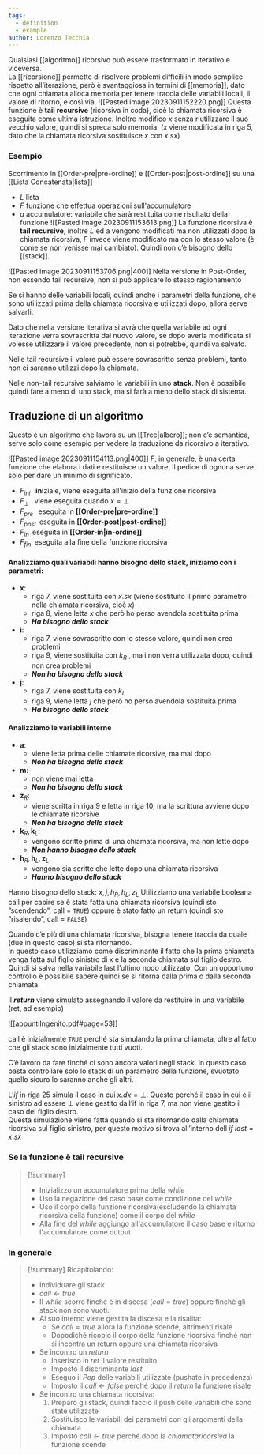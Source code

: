 ```yaml
---
tags:
  - definition
  - example
author: Lorenzo Tecchia
---
```

Qualsiasi [[algoritmo]] ricorsivo può essere trasformato in iterativo e viceversa.  
La [[ricorsione]] permette di risolvere problemi difficili in modo semplice rispetto all’iterazione, però è svantaggiosa in termini di [[memoria]], dato che ogni chiamata alloca memoria per tenere traccia delle variabili locali, il valore di ritorno, e così via.
![[Pasted image 20230911152220.png]]
Questa funzione è **tail recursive** (ricorsiva in coda), cioè la chiamata ricorsiva è eseguita come ultima istruzione. Inoltre modifico $x$ senza riutilizzare il suo vecchio valore, quindi si spreca solo memoria.
($x$ viene modificata in riga $5$, dato che la chiamata ricorsiva sostituisce $x$ con $x.sx$)

### Esempio
Scorrimento in [[Order-pre|pre-ordine]] e [[Order-post|post-ordine]] su una [[Lista Concatenata|lista]]
- $L$ lista
- $F$ funzione che effettua operazioni sull'accumulatore
- $a$ accumulatore: variabile che sarà restituita come risultato della funzione
![[Pasted image 20230911153613.png]]
La funzione ricorsiva è **tail recursive**, inoltre $L$ ed a vengono modificati ma non utilizzati dopo la chiamata ricorsiva, $F$ invece viene modificato ma con lo stesso valore (è come se non venisse mai cambiato).
Quindi non c’è bisogno dello [[stack]].

![[Pasted image 20230911153706.png|400]]
Nella versione in Post-Order, non essendo tail recursive, non si può applicare lo stesso ragionamento

Se si hanno delle variabili locali, quindi anche i parametri della funzione, che sono utilizzati prima della chiamata ricorsiva e utilizzati dopo, allora serve salvarli.

Dato che nella versione iterativa si avrà che quella variabile ad ogni iterazione verra sovrascritta dal nuovo valore, se dopo averla modificata si volesse utilizzare il valore precedente, non si potrebbe, quindi va salvato.

Nelle tail recursive il valore può essere sovrascritto senza problemi, tanto non ci saranno utilizzi dopo la chiamata.

Nelle non-tail recursive salviamo le variabili in uno **stack**. Non è possibile quindi fare a meno di uno stack, ma si farà a meno dello stack di sistema.

## Traduzione di un algoritmo
Questo è un algoritmo che lavora su un [[Tree|albero]]; non c’è semantica, serve solo come esempio per vedere la traduzione da ricorsivo a iterativo.

![[Pasted image 20230911154113.png|400]]
$F$, in generale, è una certa funzione che elabora i dati e restituisce un valore, il pedice di ognuna serve solo per dare un minimo di significato.
- $F_{ini}\;\;$ **ini**ziale, viene eseguita all'inizio della funzione ricorsiva
- $F_{\bot}\;\;$ viene eseguita quando $x=\bot$
- $F_{pre}\;\;$ eseguita in **[[Order-pre|pre-ordine]]**
- $F_{post}\;\;$eseguita in **[[Order-post|post-ordine]]**
- $F_{in}\;\;$eseguita in **[[Order-in|in-ordine]]**
- $F_{fin}\;\;$eseguita alla fine della funzione ricorsiva

#### Analizziamo quali variabili hanno bisogno dello stack, iniziamo con i parametri:
- $\textbf{x}$:
	- riga $7$, viene sostituita con $x.sx$ (viene sostituito il primo parametro nella chiamata ricorsiva, cioè $x$)
	- riga 8, viene letta $x$ che però ho perso avendola sostituita prima
	- ***Ha bisogno dello stack***
- $\textbf{i}$:
	- riga $7$, viene sovrascritto con lo stesso valore, quindi non crea problemi
	- riga $9$, viene sostituita con $k_R$ , ma i non verrà utilizzata dopo, quindi non crea problemi
	- ***Non ha bisogno dello stack***
- $\textbf{j}$:
	- riga $7$, viene sostituita con $k_{L}$ 
	- riga $9$, viene letta $j$ che però ho perso avendola sostituita prima
	- ***Ha bisogno dello stack***
#### Analizziamo le variabili interne 
- $\textbf{a}$:
	- viene letta prima delle chiamate ricorsive, ma mai dopo
	- ***Non ha bisogno dello stack***
- $\textbf{m}$:
	- non viene mai letta
	- ***Non ha bisogno dello stack***
- $\textbf{z}_R$:
	- viene scritta in riga $9$ e letta in riga $10$, ma la scrittura avviene dopo le chiamate ricorsive
	- ***Non ha bisogno dello stack***
- $\textbf{k}_{R},\textbf{k}_{L}$:
	- vengono scritte prima di una chiamata ricorsiva, ma non lette dopo
	- ***Non hanno bisogno dello stack***
- $\textbf{h}_{R},\textbf{h}_{L}, \textbf{z}_{L}$:
	- vengono sia scritte che lette dopo una chiamata ricorsiva
	- ***Hanno bisogno dello stack***

Hanno bisogno dello stack: $x, j, h_{R} , h_{L} , z_{L}$
Utilizziamo una variabile booleana call per capire se è stata fatta una chiamata ricorsiva (quindi sto ”scendendo”, call = `TRUE`) oppure è stato fatto un return (quindi sto ”risalendo”, call = `FALSE`)

Quando c’è più di una chiamata ricorsiva, bisogna tenere traccia da quale (due in questo caso) si sta ritornando.  
In questo caso utilizziamo come discriminante il fatto che la prima chiamata venga fatta sul figlio sinistro di x e la seconda chiamata sul figlio destro. Quindi si salva nella variabile last l’ultimo nodo utilizzato. Con un opportuno controllo è possibile sapere quindi se si ritorna dalla prima o dalla seconda chiamata.

Il ***return*** viene simulato assegnando il valore da restituire in una variabile (ret, ad esempio)

![[appuntiIngenito.pdf#page=53]]

call è inizialmente `TRUE` perché sta simulando la prima chiamata, oltre al fatto che gli stack sono inizialmente tutti vuoti.

C’è lavoro da fare finché ci sono ancora valori negli stack. In questo caso basta controllare solo lo stack di un parametro della funzione, svuotato quello sicuro lo saranno anche gli altri.

L’$if$ in riga $25$ simula il caso in cui $x.dx = \bot$. Questo perché il caso in cui è il sinistro ad essere $\bot$ viene gestito dall’if in riga $7$, ma non viene gestito il caso del figlio destro.  
Questa simulazione viene fatta quando si sta ritornando dalla chiamata ricorsiva sul figlio sinistro, per questo motivo si trova all’interno dell $if\;last = x.sx$ 

### Se la funzione è tail recursive
>[!summary] 
> - Inizializzo un accumulatore prima della $while$
> - Uso la negazione del caso base come condizione del $while$ 
> - Uso il corpo della funzione ricorsiva(escludendo la chiamata ricorsiva della funzione) come il corpo del $while$
> -  Alla fine del $while$ aggiungo all'accumulatore il caso base e ritorno l'accumulatore come output

### In generale
>[!summary] 
> Ricapitolando:
> - Individuare gli stack
> - $call \leftarrow true$
> - Il $while$ scorre finché è in discesa ($call = true$) oppure finchè gli stack non sono vuoti.
> - Al suo interno viene gestita la discesa e la risalita:
> 	- Se $call = true$ allora la funzione scende, altrimenti risale
> 	- Dopodiché ricopio il corpo della funzione ricorsiva finché non si incontra un return oppure una chiamata ricorsiva
> - Se incontro un $return$
> 	- Inserisco in $ret$ il valore restituito
> 	- Imposto il discriminante $last$
> 	- Eseguo il $Pop$ delle variabili utilizzate (pushate in precedenza)
> 	- Imposto il $call \leftarrow false$ perché dopo il $return$ la funzione risale
> - Se incontro una chiamata ricorsiva:
> 	1. Preparo gli stack, quindi faccio il push delle variabili che sono state utilizzate
> 	2. Sostituisco le variabili dei parametri con gli argomenti della chiamata
> 	3. Imposto $call \leftarrow true$ perché dopo la $chiamata ricorsiva$ la funzione scende
